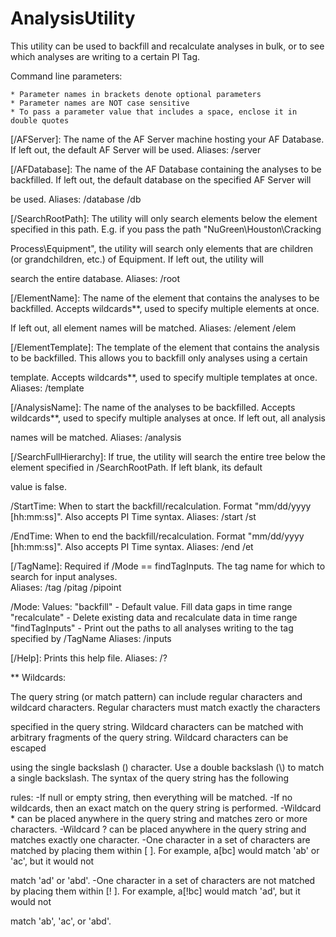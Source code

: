 # AnalysisUtility
This utility can be used to backfill and recalculate analyses in bulk, or to see which analyses are writing to a certain PI Tag.

Command line parameters:

	* Parameter names in brackets denote optional parameters
	* Parameter names are NOT case sensitive
	* To pass a parameter value that includes a space, enclose it in double quotes

[/AFServer]: The name of the AF Server machine hosting your AF Database. If left out, the default AF Server will be used.
	Aliases: /server

[/AFDatabase]: The name of the AF Database containing the analyses to be backfilled. If left out, the default database on the specified AF Server will 

be used.
	Aliases: /database
		 /db

[/SearchRootPath]: The utility will only search elements below the element specified in this path. E.g. if you pass the path "NuGreen\Houston\Cracking 

Process\Equipment", the utility will search only elements that are children (or grandchildren, etc.) of Equipment. If left out, the utility will 

search the entire database.
	Aliases: /root

[/ElementName]: The name of the element that contains the analyses to be backfilled. Accepts wildcards**, used to specify multiple elements at once.  

If left out, all element names will be matched.
	Aliases: /element
		 /elem

[/ElementTemplate]: The template of the element that contains the analysis to be backfilled. This allows you to backfill only analyses using a certain 

template. Accepts wildcards**, used to specify multiple templates at once.
	Aliases: /template

[/AnalysisName]: The name of the analyses to be backfilled. Accepts wildcards**, used to specify multiple analyses at once. If left out, all analysis 

names will be matched.
	Aliases: /analysis

[/SearchFullHierarchy]: If true, the utility will search the entire tree below the element specified in /SearchRootPath. If left blank, its default 

value is false.

/StartTime: When to start the backfill/recalculation. Format "mm/dd/yyyy [hh:mm:ss]". Also accepts PI Time syntax.
	Aliases: /start
		 /st

/EndTime: When to end the backfill/recalculation. Format "mm/dd/yyyy [hh:mm:ss]". Also accepts PI Time syntax.
	Aliases: /end
		 /et
                                     
[/TagName]: Required if /Mode == findTagInputs. The tag name for which to search for input analyses.  
	Aliases: /tag
		 /pitag
		 /pipoint

/Mode:  Values: "backfill"    	- Default value. Fill data gaps in time range
                "recalculate" 	- Delete existing data and recalculate data in time range
                "findTagInputs" - Print out the paths to all analyses writing to the tag specified by /TagName
			Aliases: /inputs

[/Help]: Prints this help file.
	Aliases: /?

** Wildcards: 

The query string (or match pattern) can include regular characters and wildcard characters. Regular characters must match exactly the characters 

specified in the query string. Wildcard characters can be matched with arbitrary fragments of the query string. Wildcard characters can be escaped 

using the single backslash (\) character. Use a double backslash (\\) to match a single backslash. The syntax of the query string has the following 

rules:
	-If null or empty string, then everything will be matched.
	-If no wildcards, then an exact match on the query string is performed.
	-Wildcard * can be placed anywhere in the query string and matches zero or more characters.
	-Wildcard ? can be placed anywhere in the query string and matches exactly one character.
	-One character in a set of characters are matched by placing them within [ ]. For example, a[bc] would match 'ab' or 'ac', but it would not 

match 'ad' or 'abd'.
	-One character in a set of characters are not matched by placing them within [! ]. For example, a[!bc] would match 'ad', but it would not 

match 'ab', 'ac', or 'abd'.
